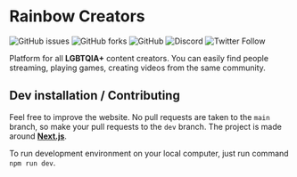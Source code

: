 # Rainbow Creators
![GitHub issues](https://img.shields.io/github/issues/newbnox/rainbowcreators) ![GitHub forks](https://img.shields.io/github/forks/newbnox/rainbowcreators)
![GitHub](https://img.shields.io/github/license/newbnox/rainbowcreators)
![Discord](https://img.shields.io/discord/1136404263229202463?label=Discord&color=%237289da)
![Twitter Follow](https://img.shields.io/twitter/follow/lgbtqiaCreators)


Platform for all **LGBTQIA+** content creators. You can easily find people streaming, playing games, creating videos from the same community.

## Dev installation / Contributing
Feel free to improve the website. No pull requests are taken to the `main` branch, so make your pull requests to the `dev` branch. The project is made around **[Next.js](https://nextjs.org)**.

To run development environment on your local computer, just run command `npm run dev`.